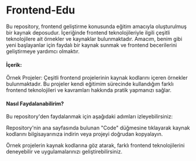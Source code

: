 # Frontend-Edu


Bu repository, frontend geliştirme konusunda eğitim amacıyla oluşturulmuş bir kaynak deposudur. İçeriğinde frontend teknolojileriyle ilgili çeşitli teknolojilere ait örnekler ve kaynaklar bulunmaktadır. Amacım, benim gibi yeni başlayanlar için faydalı bir kaynak sunmak ve frontend becerilerini geliştirmeye yardımcı olmaktır.

#### İçerik:

Örnek Projeler: Çeşitli frontend projelerinin kaynak kodlarını içeren örnekler bulunmaktadır. Bu projeler kendi eğitimim sürecinde kullandığım farklı frontend teknolojileri ve kavramları hakkında pratik yapmanızı sağlar.

#### Nasıl Faydalanabilirim?
Bu repository'den faydalanmak için aşağıdaki adımları izleyebilirsiniz:

Repository'nin ana sayfasında bulunan "Code" düğmesine tıklayarak kaynak kodlarını bilgisayarınıza indirin veya projeyi doğrudan kopyalayın.

Örnek projelerin kaynak kodlarına göz atarak, farklı frontend teknolojilerini deneyebilir ve uygulamalarınızı geliştirebilirsiniz.

